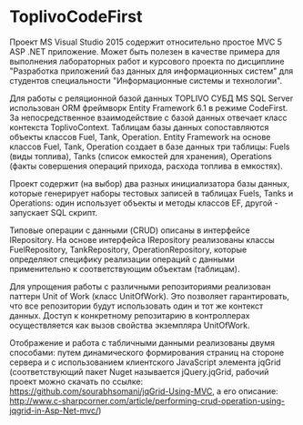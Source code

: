 # ToplivoCodeFirst

Проект MS Visual Studio 2015 содержит относительно простое MVC 5 ASP .NET приложение. Может быть полезен в качестве примера для выполнения лабораторных работ и курсового проекта по дисциплине "Разработка приложений баз данных для информационных систем" для студентов специальности "Информационные системы и технологии".

Для работы с реляционной базой данных TOPLIVO СУБД MS SQL Server использован ОRM фреймворк Entity Framework 6.1 в режиме CodeFirst. За непосредственное взаимодействие с базой данных отвечает класс контекста ToplivoContext. Таблицам базы данных сопоставляются объекты классов Fuel, Tank, Operation. 
Entity Framework на основе классов Fuel, Tank, Operation создает в базе данных три таблицы:  Fuels (виды топлива), Tanks (список емкостей для хранения), Operations (факты совершения операций прихода, расхода топлива в емкостях). 

Проект содержит (на выбор) два разных инициализатора базы данных, которые генерирует наборы тестовых записей в таблицах Fuels, Tanks и Operations: один использует объекты и методы классов EF, другой - запускает SQL скрипт.

Типовые операции с данными (CRUD) описаны в интерфейсе IRepository. На основе интерфейса IRepository реализованы классы FuelRepository, TankRepository, OperationRepository, которые определяют специфику реализации операций с данными применительно к соответствующим  объектам (таблицам).

Для упрощения работы с различными репозиториями реализован паттерн Unit of Work (класс UnitOfWork). Это позволяет гарантировать, что все репозитории будут использовать один и тот же контекст данных. Доступ к конкретному репозитарию в контроллерах осуществляется как вызов свойства экземпляра UnitOfWork.

Отображение и работа с табличными данными реализованы двумя способами: путем динамического формирования страниц на стороне сервера и с использованием клиентского JavaScript элемента jqGrid  (соответствующий пакет Nuget называется jQuery.jqGrid,  рабочий проект можно скачать по ссылке: https://github.com/sourabhsomani/jqGrid-Using-MVC, а его описание: http://www.c-sharpcorner.com/article/performing-crud-operation-using-jqgrid-in-Asp-Net-mvc/)


